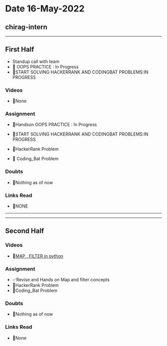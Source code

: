 # Date 16-May-2022

## chirag-intern

<hr>

## First Half

- Standup call with team
- 🔄 OOPS PRACTICE : In Progress
- 🔄START SOLVING HACKERRANK AND CODINGBAT PROBLEMS:IN PROGRESS

### Videos

- 🚫None

### Assignment

- 🔄Handson OOPS PRACTICE : In Progress
- 🔄START SOLVING HACKERRANK AND CODINGBAT PROBLEMS:IN PROGRESS

- 🔄HackerRank Problem
- 🔄 Coding_Bat Problem

### Doubts

- 🚫Nothing as of now

### Links Read

- 🚫NONE

<hr>
<hr>

## Second Half

### Videos

- 🔄[MAP , FILTER in python](https://www.youtube.com/watch?v=zimHDlOpGXo)

### Assignment

- ✅Revise and Hands on Map and filter concepts
- 🔄HackerRank Problem
- 🔄Coding_Bat Problem

### Doubts

- 🚫Nothing as of now

### Links Read

- 🚫None
